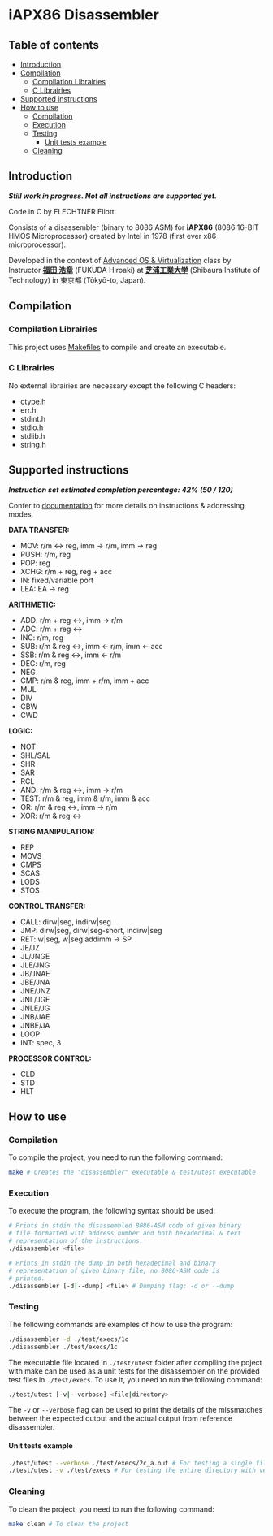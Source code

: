 # iAPX86 Disassembler

## Table of contents

- [Introduction](#introduction)
- [Compilation](#compilation)
  - [Compilation Librairies](#compilation-librairies)
  - [C Librairies](#c-librairies)
- [Supported instructions](#supported-instructions)
- [How to use](#how-to-use)
  - [Compilation](#compilation-1)
  - [Execution](#execution)
  - [Testing](#testing)
    - [Unit tests example](#unit-tests-example)
  - [Cleaning](#cleaning)

## Introduction

**_Still work in progress. Not all instructions are supported yet._**

Code in C by FLECHTNER Eliott.

Consists of a disassembler (binary to 8086 ASM) for **iAPX86** (8086 16-BIT HMOS Microprocessor) created by Intel in 1978 (first ever x86 microprocessor).

Developed in the context of [Advanced OS &amp; Virtualization](http://syllabus.sic.shibaura-it.ac.jp/syllabus/2023/din/138807.html?g=101) class by Instructor [**福田 浩章**](http://resea.shibaura-it.ac.jp/?2830ea708a1eddbb7e8bb6c2a366b751) (FUKUDA Hiroaki) at [**芝浦工業大学**](https://www.shibaura-it.ac.jp/en/) (Shibaura Institute of Technology) in 東京都 (Tōkyō-to, Japan).

## Compilation

### Compilation Librairies

This project uses [Makefiles](<https://www.wikiwand.com/en/Make_(software)>) to compile and create an executable.

### C Librairies

No external librairies are necessary except the following C headers:

- ctype.h
- err.h
- stdint.h
- stdio.h
- stdlib.h
- string.h

## Supported instructions

**_Instruction set estimated completion percentage: 42% (50 / 120)_**

Confer to [documentation](./doc/iAPX86.pdf) for more details on instructions & addressing modes.

**DATA TRANSFER:**

- MOV: r/m <-> reg, imm -> r/m, imm -> reg
- PUSH: r/m, reg
- POP: reg
- XCHG: r/m + reg, reg + acc
- IN: fixed/variable port
- LEA: EA -> reg

**ARITHMETIC:**

- ADD: r/m + reg <->, imm -> r/m
- ADC: r/m + reg <->
- INC: r/m, reg
- SUB: r/m & reg <->, imm <- r/m, imm <- acc
- SSB: r/m & reg <->, imm <- r/m
- DEC: r/m, reg
- NEG
- CMP: r/m & reg, imm + r/m, imm + acc
- MUL
- DIV
- CBW
- CWD

**LOGIC:**

- NOT
- SHL/SAL
- SHR
- SAR
- RCL
- AND: r/m & reg <->, imm -> r/m
- TEST: r/m & reg, imm & r/m, imm & acc
- OR: r/m & reg <->, imm -> r/m
- XOR: r/m & reg <->

**STRING MANIPULATION:**

- REP
- MOVS
- CMPS
- SCAS
- LODS
- STOS

**CONTROL TRANSFER:**

- CALL: dirw|seg, indirw|seg
- JMP: dirw|seg, dirw|seg-short, indirw|seg
- RET: w|seg, w|seg addimm -> SP
- JE/JZ
- JL/JNGE
- JLE/JNG
- JB/JNAE
- JBE/JNA
- JNE/JNZ
- JNL/JGE
- JNLE/JG
- JNB/JAE
- JNBE/JA
- LOOP
- INT: spec, 3

**PROCESSOR CONTROL:**

- CLD
- STD
- HLT

## How to use

### Compilation

To compile the project, you need to run the following command:

```bash
make # Creates the "disassembler" executable & test/utest executable
```

### Execution

To execute the program, the following syntax should be used:

```bash
# Prints in stdin the disassembled 8086-ASM code of given binary
# file formatted with address number and both hexadecimal & text
# representation of the instructions.
./disassembler <file>

# Prints in stdin the dump in both hexadecimal and binary
# representation of given binary file, no 8086-ASM code is
# printed.
./disassembler [-d|--dump] <file> # Dumping flag: -d or --dump
```

### Testing

The following commands are examples of how to use the program:

```bash
./disassembler -d ./test/execs/1c
./disassembler ./test/execs/1c
```

The executable file located in `./test/utest` folder after compiling the poject with make can be used as a unit tests for the disassembler on the provided test files in `./test/execs`. To use it, you need to run the following command:

```bash
./test/utest [-v|--verbose] <file|directory>
```

The `-v` or `--verbose` flag can be used to print the details of the missmatches between the expected output and the actual output from reference disassembler.

#### Unit tests example

```bash
./test/utest --verbose ./test/execs/2c_a.out # For testing a single file with verbose
./test/utest -v ./test/execs # For testing the entire directory with verbose
```

### Cleaning

To clean the project, you need to run the following command:

```bash
make clean # To clean the project
```
